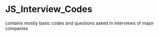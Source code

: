 # JS_Interview_Codes
contains mostly basic codes and questions asked in interviews of major companies
